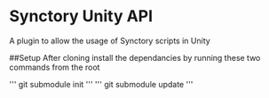 # Synctory Unity API
A plugin to allow the usage of Synctory scripts in Unity

##Setup
After cloning install the dependancies by running these two commands from the root

'''
git submodule init
'''
'''
git submodule update
'''


